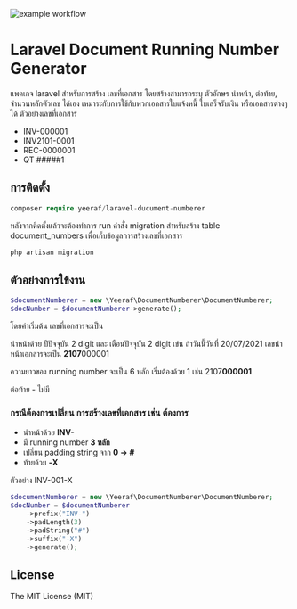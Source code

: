 ![example workflow](https://github.com/yeeraf/laravel-ducument-numberer/actions/workflows/test.yml/badge.svg)

# Laravel Document Running Number Generator

แพคเกจ laravel สำหรับการสร้าง เลขที่เอกสาร โดยสร้างสามารถระบุ ตัวอักษร นำหน้า, ต่อท้าย, จำนวนหลักตัวเลข ได้เอง เหมาระกับการใช้กับพวกเอกสารใบแจ้งหนี้ ใบเสร็จรับเงิน หรือเอกสารต่างๆได้ ตัวอย่างเลขที่เอกสาร

- INV-000001
- INV2101-0001
- REC-0000001
- QT #####1

## การติดตั้ง
```php
composer require yeeraf/laravel-ducument-numberer
```

หลังจากติดตั้งแล้วจะต้องทำการ run คำสั่ง migration สำหรับสร้าง table document_numbers เพื่อเก็บข้อมูลการสร้างเลขที่เอกสาร
```bash
php artisan migration
```

## ตัวอย่างการใข้งาน
```php
$documentNumberer = new \Yeeraf\DocumentNumberer\DocumentNumberer;
$docNumber = $documentNumberer->generate();
```

โดยค่าเริ่มต้น เลขที่เอกสารจะเป็น 

นำหน้าด้วย ปีปัจจุบัน 2 digit และ เดือนปัจจุบัน 2 digit เข่น ถ้าวันนี้วันที่ 20/07/2021 เลขนำหน้าเอกสารจะเป็น **2107**000001

ความยาวของ running number จะเป็น 6 หลัก เริ่มต้องด้วย 1 เช่น
2107**000001**

ต่อท้าย - ไม่มี

### กรณีต้องการเปลี่ยน การสร้างเลขที่เอกสาร เช่น ต้องการ 
- นำหน้าด้วย **INV-**
- มี running number **3 หลัก**
- เปลี่ยน padding string จาก **0 -> #**
- ท้ายด้วย **-X**

ตัวอย่าง INV-001-X
```php
$documentNumberer = new \Yeeraf\DocumentNumberer\DocumentNumberer;
$docNumber = $documentNumberer
    ->prefix("INV-")
    ->padLength(3)
    ->padString("#")
    ->suffix("-X")
    ->generate();
```
## License
The MIT License (MIT)

